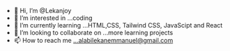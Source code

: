 - 👋 Hi, I’m @Lekanjoy
- 👀 I’m interested in ...coding 
- 🌱 I’m currently learning ...HTML,CSS, Tailwind CSS, JavaScipt and React 
- 💞️ I’m looking to collaborate on ...more learning projects
- 📫 How to reach me ...alabilekanemmanuel@gmail.com 

<!---
Lekanjoy/Lekanjoy is a ✨ special ✨ repository because its `README.md` (this file) appears on your GitHub profile.
You can click the Preview link to take a look at your changes.
--->

